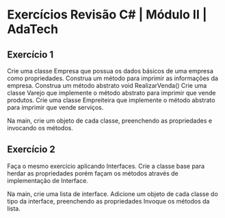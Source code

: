 # Exercícios Revisão C# | Módulo II | AdaTech

## Exercício 1

Crie uma classe Empresa que possua os dados básicos de uma empresa como propriedades.
Construa um método para imprimir as informações da empresa.
Construa um método abstrato void RealizarVenda()
Crie uma classe Varejo que implemente o método abstrato para imprimir que vende produtos.
Crie uma classe Empreiteira que implemente o método abstrato para imprimir que vende serviços.

Na main, crie um objeto de cada classe, preenchendo as propriedades e invocando os métodos.

## Exercício 2
Faça o mesmo exercício aplicando Interfaces.
Crie a classe base para herdar as propriedades porém façam os métodos através de implementação de Interface.

Na main, crie uma lista de interface.
Adicione um objeto de cada classe do tipo da interface, preenchendo as propriedades
Invoque os métodos da lista.
